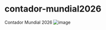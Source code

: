 # contador-mundial2026
Contador Mundial 2026
![image](https://github.com/ChristopherVelasco03/contador-mundial2026/assets/155390541/0eae196f-8e81-4220-a776-c19c2e2ed1ea)
